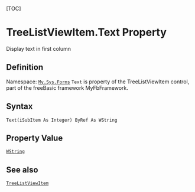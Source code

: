 [TOC]
# TreeListViewItem.Text Property
Display text in first column
## Definition
Namespace: [`My.Sys.Forms`](My.Sys.Forms.md)
`Text` is property of the TreeListViewItem control, part of the freeBasic framework MyFbFramework.
## Syntax
```freeBasic
Text(iSubItem As Integer) ByRef As WString
```
## Property Value
[`WString`]("https://www.freebasic.net/wiki/KeyPgWString")
## See also
[`TreeListViewItem`](TreeListViewItem.md)
